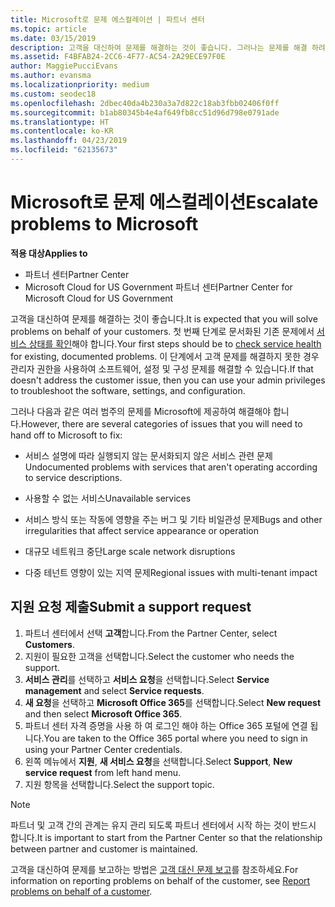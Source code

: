 ```yaml
---
title: Microsoft로 문제 에스컬레이션 | 파트너 센터
ms.topic: article
ms.date: 03/15/2019
description: 고객을 대신하여 문제를 해결하는 것이 좋습니다. 그러나는 문제를 해결 하려면 Microsoft에 전달 해야 하는 몇 가지 범주가 있습니다.
ms.assetid: F4BFAB24-2CC6-4F77-AC54-2A29ECE97F0E
author: MaggiePucciEvans
ms.author: evansma
ms.localizationpriority: medium
ms.custom: seodec18
ms.openlocfilehash: 2dbec40da4b230a3a7d822c18ab3fbb02406f0ff
ms.sourcegitcommit: b1ab80345b4e4af649fb8cc51d96d798e0791ade
ms.translationtype: HT
ms.contentlocale: ko-KR
ms.lasthandoff: 04/23/2019
ms.locfileid: "62135673"
---
```

# <a name="escalate-problems-to-microsoft"></a><span data-ttu-id="86871-104">Microsoft로 문제 에스컬레이션</span><span class="sxs-lookup"><span data-stu-id="86871-104">Escalate problems to Microsoft</span></span>

<span data-ttu-id="86871-105">**적용 대상**</span><span class="sxs-lookup"><span data-stu-id="86871-105">**Applies to**</span></span>

-  <span data-ttu-id="86871-106">파트너 센터</span><span class="sxs-lookup"><span data-stu-id="86871-106">Partner Center</span></span>
-  <span data-ttu-id="86871-107">Microsoft Cloud for US Government 파트너 센터</span><span class="sxs-lookup"><span data-stu-id="86871-107">Partner Center for Microsoft Cloud for US Government</span></span>


<span data-ttu-id="86871-108">고객을 대신하여 문제를 해결하는 것이 좋습니다.</span><span class="sxs-lookup"><span data-stu-id="86871-108">It is expected that you will solve problems on behalf of your customers.</span></span> <span data-ttu-id="86871-109">첫 번째 단계로 문서화된 기존 문제에서 [서비스 상태를 확인](check-service-health.md)해야 합니다.</span><span class="sxs-lookup"><span data-stu-id="86871-109">Your first steps should be to [check service health](check-service-health.md) for existing, documented problems.</span></span> <span data-ttu-id="86871-110">이 단계에서 고객 문제를 해결하지 못한 경우 관리자 권한을 사용하여 소프트웨어, 설정 및 구성 문제를 해결할 수 있습니다.</span><span class="sxs-lookup"><span data-stu-id="86871-110">If that doesn't address the customer issue, then you can use your admin privileges to troubleshoot the software, settings, and configuration.</span></span>

<span data-ttu-id="86871-111">그러나 다음과 같은 여러 범주의 문제를 Microsoft에 제공하여 해결해야 합니다.</span><span class="sxs-lookup"><span data-stu-id="86871-111">However, there are several categories of issues that you will need to hand off to Microsoft to fix:</span></span>

-   <span data-ttu-id="86871-112">서비스 설명에 따라 실행되지 않는 문서화되지 않은 서비스 관련 문제</span><span class="sxs-lookup"><span data-stu-id="86871-112">Undocumented problems with services that aren't operating according to service descriptions.</span></span>

-   <span data-ttu-id="86871-113">사용할 수 없는 서비스</span><span class="sxs-lookup"><span data-stu-id="86871-113">Unavailable services</span></span>

-   <span data-ttu-id="86871-114">서비스 방식 또는 작동에 영향을 주는 버그 및 기타 비일관성 문제</span><span class="sxs-lookup"><span data-stu-id="86871-114">Bugs and other irregularities that affect service appearance or operation</span></span>

-   <span data-ttu-id="86871-115">대규모 네트워크 중단</span><span class="sxs-lookup"><span data-stu-id="86871-115">Large scale network disruptions</span></span>

-   <span data-ttu-id="86871-116">다중 테넌트 영향이 있는 지역 문제</span><span class="sxs-lookup"><span data-stu-id="86871-116">Regional issues with multi-tenant impact</span></span>

## <a name="submit-a-support-request"></a><span data-ttu-id="86871-117">지원 요청 제출</span><span class="sxs-lookup"><span data-stu-id="86871-117">Submit a support request</span></span>

1. <span data-ttu-id="86871-118">파트너 센터에서 선택 **고객**합니다.</span><span class="sxs-lookup"><span data-stu-id="86871-118">From the Partner Center, select **Customers**.</span></span>
2. <span data-ttu-id="86871-119">지원이 필요한 고객을 선택합니다.</span><span class="sxs-lookup"><span data-stu-id="86871-119">Select the customer who needs the support.</span></span>
3. <span data-ttu-id="86871-120">**서비스 관리**를 선택하고 **서비스 요청**을 선택합니다.</span><span class="sxs-lookup"><span data-stu-id="86871-120">Select **Service management** and select **Service requests**.</span></span>
4. <span data-ttu-id="86871-121">**새 요청**을 선택하고 **Microsoft Office 365**를 선택합니다.</span><span class="sxs-lookup"><span data-stu-id="86871-121">Select **New request** and then select **Microsoft Office 365**.</span></span>
5. <span data-ttu-id="86871-122">파트너 센터 자격 증명을 사용 하 여 로그인 해야 하는 Office 365 포털에 연결 됩니다.</span><span class="sxs-lookup"><span data-stu-id="86871-122">You are taken to the Office 365 portal where you need to sign in using your Partner Center credentials.</span></span>
6. <span data-ttu-id="86871-123">왼쪽 메뉴에서 **지원**, **새 서비스 요청**을 선택합니다.</span><span class="sxs-lookup"><span data-stu-id="86871-123">Select **Support**, **New service request** from left hand menu.</span></span>
7. <span data-ttu-id="86871-124">지원 항목을 선택합니다.</span><span class="sxs-lookup"><span data-stu-id="86871-124">Select the support topic.</span></span>

>[!NOTE]
><span data-ttu-id="86871-125">파트너 및 고객 간의 관계는 유지 관리 되도록 파트너 센터에서 시작 하는 것이 반드시 합니다.</span><span class="sxs-lookup"><span data-stu-id="86871-125">It is important to start from the Partner Center so that the relationship between partner and customer is maintained.</span></span> 


<span data-ttu-id="86871-126">고객을 대신하여 문제를 보고하는 방법은 [고객 대신 문제 보고](report-problems-on-behalf-of-a-customer.md)를 참조하세요.</span><span class="sxs-lookup"><span data-stu-id="86871-126">For information on reporting problems on behalf of the customer, see [Report problems on behalf of a customer](report-problems-on-behalf-of-a-customer.md).</span></span>

 

 



